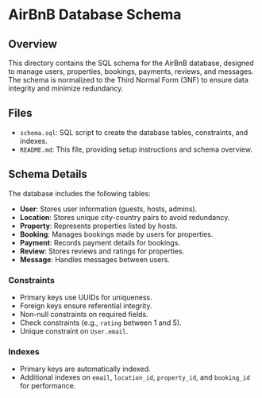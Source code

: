 # AirBnB Database Schema

## Overview
This directory contains the SQL schema for the AirBnB database, designed to manage users, properties, bookings, payments, reviews, and messages. The schema is normalized to the Third Normal Form (3NF) to ensure data integrity and minimize redundancy.

## Files
- `schema.sql`: SQL script to create the database tables, constraints, and indexes.
- `README.md`: This file, providing setup instructions and schema overview.

## Schema Details
The database includes the following tables:
- **User**: Stores user information (guests, hosts, admins).
- **Location**: Stores unique city-country pairs to avoid redundancy.
- **Property**: Represents properties listed by hosts.
- **Booking**: Manages bookings made by users for properties.
- **Payment**: Records payment details for bookings.
- **Review**: Stores reviews and ratings for properties.
- **Message**: Handles messages between users.

### Constraints
- Primary keys use UUIDs for uniqueness.
- Foreign keys ensure referential integrity.
- Non-null constraints on required fields.
- Check constraints (e.g., `rating` between 1 and 5).
- Unique constraint on `User.email`.

### Indexes
- Primary keys are automatically indexed.
- Additional indexes on `email`, `location_id`, `property_id`, and `booking_id` for performance.